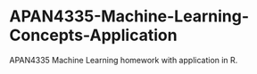 # APAN4335-Machine-Learning-Concepts-Application
APAN4335 Machine Learning homework with application in R.
